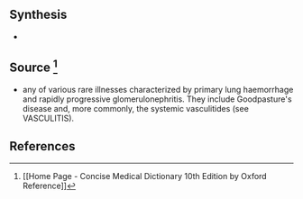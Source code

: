 ## Synthesis
- 
## Source [^1]
- any of various rare illnesses characterized by primary lung haemorrhage and rapidly progressive glomerulonephritis. They include Goodpasture's disease and, more commonly, the systemic vasculitides (see VASCULITIS).
## References

[^1]: [[Home Page - Concise Medical Dictionary 10th Edition by Oxford Reference]]